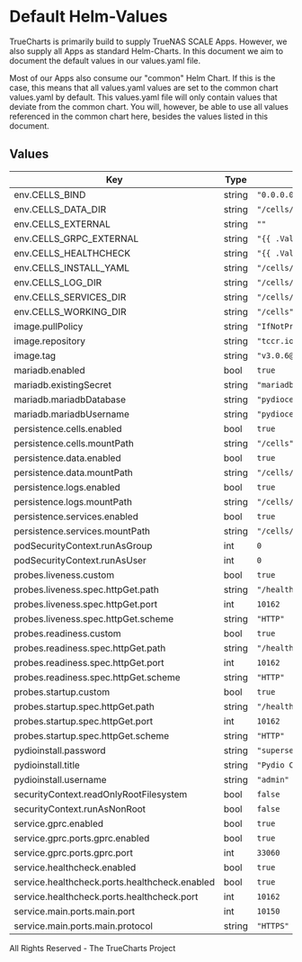# Default Helm-Values

TrueCharts is primarily build to supply TrueNAS SCALE Apps.
However, we also supply all Apps as standard Helm-Charts. In this document we aim to document the default values in our values.yaml file.

Most of our Apps also consume our "common" Helm Chart.
If this is the case, this means that all values.yaml values are set to the common chart values.yaml by default. This values.yaml file will only contain values that deviate from the common chart.
You will, however, be able to use all values referenced in the common chart here, besides the values listed in this document.

## Values

| Key | Type | Default | Description |
|-----|------|---------|-------------|
| env.CELLS_BIND | string | `"0.0.0.0:{{ .Values.service.main.ports.main.port }}"` |  |
| env.CELLS_DATA_DIR | string | `"/cells/data"` |  |
| env.CELLS_EXTERNAL | string | `""` |  |
| env.CELLS_GRPC_EXTERNAL | string | `"{{ .Values.service.gprc.ports.gprc.port }}"` |  |
| env.CELLS_HEALTHCHECK | string | `"{{ .Values.service.healthcheck.ports.healthcheck.port }}"` |  |
| env.CELLS_INSTALL_YAML | string | `"/cells/install.yml"` |  |
| env.CELLS_LOG_DIR | string | `"/cells/logs"` |  |
| env.CELLS_SERVICES_DIR | string | `"/cells/services"` |  |
| env.CELLS_WORKING_DIR | string | `"/cells"` |  |
| image.pullPolicy | string | `"IfNotPresent"` |  |
| image.repository | string | `"tccr.io/truecharts/pydio-cells"` |  |
| image.tag | string | `"v3.0.6@sha256:567d192ce5f2d5da205d6754aa8c9085bbbe0ee4f9891f5ab912cc83a95793a3"` |  |
| mariadb.enabled | bool | `true` |  |
| mariadb.existingSecret | string | `"mariadbcreds"` |  |
| mariadb.mariadbDatabase | string | `"pydiocells"` |  |
| mariadb.mariadbUsername | string | `"pydiocells"` |  |
| persistence.cells.enabled | bool | `true` |  |
| persistence.cells.mountPath | string | `"/cells"` |  |
| persistence.data.enabled | bool | `true` |  |
| persistence.data.mountPath | string | `"/cells/data"` |  |
| persistence.logs.enabled | bool | `true` |  |
| persistence.logs.mountPath | string | `"/cells/logs"` |  |
| persistence.services.enabled | bool | `true` |  |
| persistence.services.mountPath | string | `"/cells/services"` |  |
| podSecurityContext.runAsGroup | int | `0` |  |
| podSecurityContext.runAsUser | int | `0` |  |
| probes.liveness.custom | bool | `true` |  |
| probes.liveness.spec.httpGet.path | string | `"/healthcheck"` |  |
| probes.liveness.spec.httpGet.port | int | `10162` |  |
| probes.liveness.spec.httpGet.scheme | string | `"HTTP"` |  |
| probes.readiness.custom | bool | `true` |  |
| probes.readiness.spec.httpGet.path | string | `"/healthcheck"` |  |
| probes.readiness.spec.httpGet.port | int | `10162` |  |
| probes.readiness.spec.httpGet.scheme | string | `"HTTP"` |  |
| probes.startup.custom | bool | `true` |  |
| probes.startup.spec.httpGet.path | string | `"/healthcheck"` |  |
| probes.startup.spec.httpGet.port | int | `10162` |  |
| probes.startup.spec.httpGet.scheme | string | `"HTTP"` |  |
| pydioinstall.password | string | `"supersecret"` |  |
| pydioinstall.title | string | `"Pydio Cells"` |  |
| pydioinstall.username | string | `"admin"` |  |
| securityContext.readOnlyRootFilesystem | bool | `false` |  |
| securityContext.runAsNonRoot | bool | `false` |  |
| service.gprc.enabled | bool | `true` |  |
| service.gprc.ports.gprc.enabled | bool | `true` |  |
| service.gprc.ports.gprc.port | int | `33060` |  |
| service.healthcheck.enabled | bool | `true` |  |
| service.healthcheck.ports.healthcheck.enabled | bool | `true` |  |
| service.healthcheck.ports.healthcheck.port | int | `10162` |  |
| service.main.ports.main.port | int | `10150` |  |
| service.main.ports.main.protocol | string | `"HTTPS"` |  |

All Rights Reserved - The TrueCharts Project
